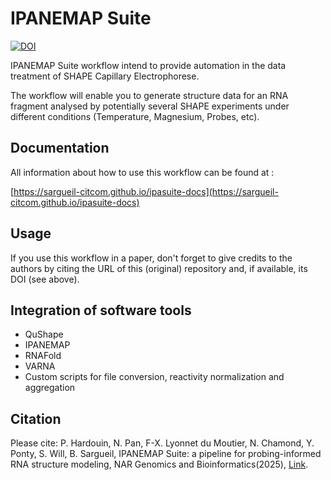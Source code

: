 # IPANEMAP Suite

[![DOI](https://zenodo.org/badge/385251818.svg)](https://doi.org/10.5281/zenodo.14936736)


IPANEMAP Suite workflow intend to provide automation in the data treatment of SHAPE Capillary Electrophorese.

The workflow will enable you to generate structure data for an RNA fragment analysed by potentially several SHAPE experiments under different conditions (Temperature, Magnesium, Probes, etc).

## Documentation

All information about how to use this workflow can be found at :

[https://sargueil-citcom.github.io/ipasuite-docs](https://sargueil-citcom.github.io/ipasuite-docs)

## Usage

If you use this workflow in a paper, don't forget to give credits to the authors by citing the URL of this (original) repository and, if available, its DOI (see above).

## Integration of software tools

- QuShape
- IPANEMAP
- RNAFold
- VARNA
- Custom scripts for file conversion, reactivity normalization and aggregation

## Citation

Please cite: P. Hardouin, N. Pan, F-X. Lyonnet du Moutier, N. Chamond, Y. Ponty, S. Will, B. Sargueil, IPANEMAP Suite: a pipeline for probing-informed RNA structure modeling, NAR Genomics and Bioinformatics(2025), [Link](https://academic.oup.com/nargab/article/7/1/lqaf028/8093145?utm_source=advanceaccess&utm_campaign=nargab&utm_medium=email).
